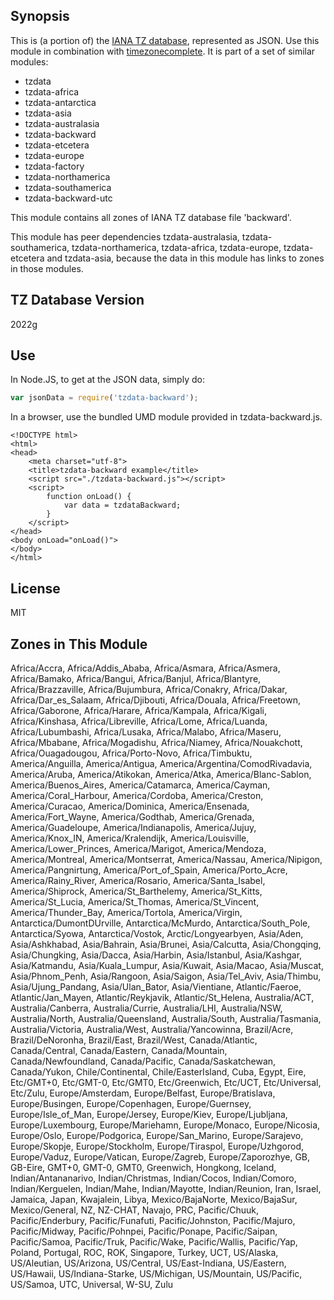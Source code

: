 
## Synopsis

This is (a portion of) the [IANA TZ database](https://www.iana.org/time-zones), represented as JSON. Use this module in combination with [timezonecomplete](https://www.npmjs.com/package/timezonecomplete).
It is part of a set of similar modules:
* tzdata
* tzdata-africa
* tzdata-antarctica
* tzdata-asia
* tzdata-australasia
* tzdata-backward
* tzdata-etcetera
* tzdata-europe
* tzdata-factory
* tzdata-northamerica
* tzdata-southamerica
* tzdata-backward-utc

This module contains all zones of IANA TZ database file 'backward'.

This module has peer dependencies tzdata-australasia, tzdata-southamerica, tzdata-northamerica, tzdata-africa, tzdata-europe, tzdata-etcetera and tzdata-asia, because the data in this module has links to zones in those modules.

## TZ Database Version

2022g

## Use

In Node.JS, to get at the JSON data, simply do:

```javascript
var jsonData = require('tzdata-backward');
```

In a browser, use the bundled UMD module provided in tzdata-backward.js.

```
<!DOCTYPE html>
<html>
<head>
    <meta charset="utf-8">
    <title>tzdata-backward example</title>
    <script src="./tzdata-backward.js"></script>
    <script>
        function onLoad() {
            var data = tzdataBackward;
        }
    </script>
</head>
<body onLoad="onLoad()">
</body>
</html>
```

## License

MIT

## Zones in This Module

Africa/Accra, Africa/Addis_Ababa, Africa/Asmara, Africa/Asmera, Africa/Bamako, Africa/Bangui, Africa/Banjul, Africa/Blantyre, Africa/Brazzaville, Africa/Bujumbura, Africa/Conakry, Africa/Dakar, Africa/Dar_es_Salaam, Africa/Djibouti, Africa/Douala, Africa/Freetown, Africa/Gaborone, Africa/Harare, Africa/Kampala, Africa/Kigali, Africa/Kinshasa, Africa/Libreville, Africa/Lome, Africa/Luanda, Africa/Lubumbashi, Africa/Lusaka, Africa/Malabo, Africa/Maseru, Africa/Mbabane, Africa/Mogadishu, Africa/Niamey, Africa/Nouakchott, Africa/Ouagadougou, Africa/Porto-Novo, Africa/Timbuktu, America/Anguilla, America/Antigua, America/Argentina/ComodRivadavia, America/Aruba, America/Atikokan, America/Atka, America/Blanc-Sablon, America/Buenos_Aires, America/Catamarca, America/Cayman, America/Coral_Harbour, America/Cordoba, America/Creston, America/Curacao, America/Dominica, America/Ensenada, America/Fort_Wayne, America/Godthab, America/Grenada, America/Guadeloupe, America/Indianapolis, America/Jujuy, America/Knox_IN, America/Kralendijk, America/Louisville, America/Lower_Princes, America/Marigot, America/Mendoza, America/Montreal, America/Montserrat, America/Nassau, America/Nipigon, America/Pangnirtung, America/Port_of_Spain, America/Porto_Acre, America/Rainy_River, America/Rosario, America/Santa_Isabel, America/Shiprock, America/St_Barthelemy, America/St_Kitts, America/St_Lucia, America/St_Thomas, America/St_Vincent, America/Thunder_Bay, America/Tortola, America/Virgin, Antarctica/DumontDUrville, Antarctica/McMurdo, Antarctica/South_Pole, Antarctica/Syowa, Antarctica/Vostok, Arctic/Longyearbyen, Asia/Aden, Asia/Ashkhabad, Asia/Bahrain, Asia/Brunei, Asia/Calcutta, Asia/Chongqing, Asia/Chungking, Asia/Dacca, Asia/Harbin, Asia/Istanbul, Asia/Kashgar, Asia/Katmandu, Asia/Kuala_Lumpur, Asia/Kuwait, Asia/Macao, Asia/Muscat, Asia/Phnom_Penh, Asia/Rangoon, Asia/Saigon, Asia/Tel_Aviv, Asia/Thimbu, Asia/Ujung_Pandang, Asia/Ulan_Bator, Asia/Vientiane, Atlantic/Faeroe, Atlantic/Jan_Mayen, Atlantic/Reykjavik, Atlantic/St_Helena, Australia/ACT, Australia/Canberra, Australia/Currie, Australia/LHI, Australia/NSW, Australia/North, Australia/Queensland, Australia/South, Australia/Tasmania, Australia/Victoria, Australia/West, Australia/Yancowinna, Brazil/Acre, Brazil/DeNoronha, Brazil/East, Brazil/West, Canada/Atlantic, Canada/Central, Canada/Eastern, Canada/Mountain, Canada/Newfoundland, Canada/Pacific, Canada/Saskatchewan, Canada/Yukon, Chile/Continental, Chile/EasterIsland, Cuba, Egypt, Eire, Etc/GMT+0, Etc/GMT-0, Etc/GMT0, Etc/Greenwich, Etc/UCT, Etc/Universal, Etc/Zulu, Europe/Amsterdam, Europe/Belfast, Europe/Bratislava, Europe/Busingen, Europe/Copenhagen, Europe/Guernsey, Europe/Isle_of_Man, Europe/Jersey, Europe/Kiev, Europe/Ljubljana, Europe/Luxembourg, Europe/Mariehamn, Europe/Monaco, Europe/Nicosia, Europe/Oslo, Europe/Podgorica, Europe/San_Marino, Europe/Sarajevo, Europe/Skopje, Europe/Stockholm, Europe/Tiraspol, Europe/Uzhgorod, Europe/Vaduz, Europe/Vatican, Europe/Zagreb, Europe/Zaporozhye, GB, GB-Eire, GMT+0, GMT-0, GMT0, Greenwich, Hongkong, Iceland, Indian/Antananarivo, Indian/Christmas, Indian/Cocos, Indian/Comoro, Indian/Kerguelen, Indian/Mahe, Indian/Mayotte, Indian/Reunion, Iran, Israel, Jamaica, Japan, Kwajalein, Libya, Mexico/BajaNorte, Mexico/BajaSur, Mexico/General, NZ, NZ-CHAT, Navajo, PRC, Pacific/Chuuk, Pacific/Enderbury, Pacific/Funafuti, Pacific/Johnston, Pacific/Majuro, Pacific/Midway, Pacific/Pohnpei, Pacific/Ponape, Pacific/Saipan, Pacific/Samoa, Pacific/Truk, Pacific/Wake, Pacific/Wallis, Pacific/Yap, Poland, Portugal, ROC, ROK, Singapore, Turkey, UCT, US/Alaska, US/Aleutian, US/Arizona, US/Central, US/East-Indiana, US/Eastern, US/Hawaii, US/Indiana-Starke, US/Michigan, US/Mountain, US/Pacific, US/Samoa, UTC, Universal, W-SU, Zulu
